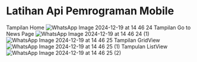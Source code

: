 # Latihan Api Pemrograman Mobile

Tampilan Home
![WhatsApp Image 2024-12-19 at 14 46 24](https://github.com/user-attachments/assets/cc3991d3-d0cd-4b9e-9516-cfa225d118f1)
Tampilan Go to News Page
![WhatsApp Image 2024-12-19 at 14 46 24 (1)](https://github.com/user-attachments/assets/b1b822fd-7420-4b7b-8f50-d66c12cde5be)
![WhatsApp Image 2024-12-19 at 14 46 25](https://github.com/user-attachments/assets/34dbdaec-57c4-42f8-9cef-219183a66bdb)
Tampilan GridView
![WhatsApp Image 2024-12-19 at 14 46 25 (1)](https://github.com/user-attachments/assets/8dc7780c-0507-46bc-88a8-bd898879cb63)
Tampulan ListView
![WhatsApp Image 2024-12-19 at 14 46 25 (2)](https://github.com/user-attachments/assets/9fe2db0d-b492-44be-bd2e-3fef99717515)




